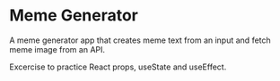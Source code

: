 # Meme Generator

A meme generator app that creates meme text from an input and fetch meme image from an API.

Excercise to practice React props, useState and useEffect.
